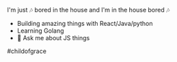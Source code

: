 I'm just 🎶 bored in the house and I'm in the house bored 🎶

- Building amazing things with React/Java/python
- Learning Golang
- 💬 Ask me about JS things

#childofgrace
